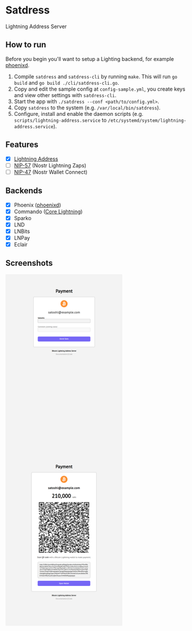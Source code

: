 # Satdress

Lightning Address Server

## How to run

Before you begin you'll want to setup a Lighting backend, for example [phoenixd](https://github.com/ACINQ/phoenixd/).

1. Compile `satdress` and `satdress-cli` by running `make`. This will run `go build` and `go build ./cli/satdress-cli.go`.
2. Copy and edit the sample config at `config-sample.yml`, you create keys and view other settings with `satdress-cli`.
3. Start the app with `./satdress --conf <path/to/config.yml>`.
4. Copy `satdress` to the system (e.g. `/var/local/bin/satdress`).
5. Configure, install and enable the daemon scripts (e.g. `scripts/lightning-address.service` to `/etc/systemd/system/lightning-address.service`).

## Features

- [x] [Lightning Address](https://github.com/andrerfneves/lightning-address#readme)
- [ ] [NIP-57](https://github.com/nostr-protocol/nips/blob/master/57.md) (Nostr Lightning Zaps)
- [ ] [NIP-47](https://github.com/nostr-protocol/nips/blob/master/47.md) (Nostr Wallet Connect)

## Backends

- [x] Phoenix ([phoenixd](https://github.com/ACINQ/phoenixd/))
- [x] Commando ([Core Lightning](https://github.com/ElementsProject/lightning))
- [x] Sparko
- [x] LND
- [x] LNBits
- [x] LNPay
- [x] Eclair

## Screenshots

<img align="left" src="assets/satdress-send.png" width="320"/>
<img align="left" src="assets/satdress-payment.png" width="320"/>

